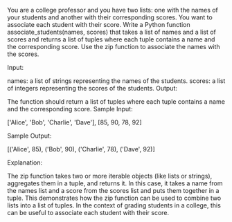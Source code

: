 You are a college professor and you have two lists: one with the names of your students and another with their corresponding scores. You want to associate each student with their score. Write a Python function associate_students(names, scores) that takes a list of names and a list of scores and returns a list of tuples where each tuple contains a name and the corresponding score. Use the zip function to associate the names with the scores.

Input:

names: a list of strings representing the names of the students.
scores: a list of integers representing the scores of the students.
Output:

The function should return a list of tuples where each tuple contains a name and the corresponding score.
Sample Input:

['Alice', 'Bob', 'Charlie', 'Dave'], [85, 90, 78, 92]

Sample Output:

[('Alice', 85), ('Bob', 90), ('Charlie', 78), ('Dave', 92)]

Explanation:

The zip function takes two or more iterable objects (like lists or strings), aggregates them in a tuple, and returns it. In this case, it takes a name from the names list and a score from the scores list and puts them together in a tuple. This demonstrates how the zip function can be used to combine two lists into a list of tuples. In the context of grading students in a college, this can be useful to associate each student with their score.

